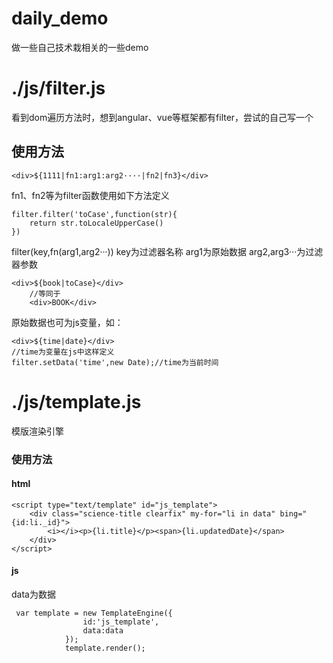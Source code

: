 # daily_demo
做一些自己技术栽相关的一些demo

# ./js/filter.js

看到dom遍历方法时，想到angular、vue等框架都有filter，尝试的自己写一个
## 使用方法
    <div>${1111|fn1:arg1:arg2····|fn2|fn3}</div>
fn1、fn2等为filter函数使用如下方法定义

    filter.filter('toCase',function(str){
        return str.toLocaleUpperCase()
    })
filter(key,fn(arg1,arg2···))
key为过滤器名称
arg1为原始数据
arg2,arg3···为过滤器参数

    <div>${book|toCase}</div>
        //等同于
        <div>BOOK</div>

原始数据也可为js变量，如：

    <div>${time|date}</div>
    //time为变量在js中这样定义
    filter.setData('time',new Date);//time为当前时间

# ./js/template.js
模版渲染引擎

### 使用方法

#### html
    <script type="text/template" id="js_template">
        <div class="science-title clearfix" my-for="li in data" bing="{id:li._id}">
            <i></i><p>{li.title}</p><span>{li.updatedDate}</span>
        </div>
    </script>
    
#### js
data为数据

     var template = new TemplateEngine({
                    id:'js_template',
                    data:data
                });
                template.render();

